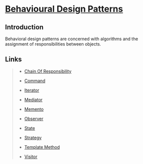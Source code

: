 # [Behavioural Design Patterns](<https://refactoring.guru/design-patterns/behavioral-patterns>)

## Introduction

Behavioral design patterns are concerned with algorithms and the assignment of responsibilities between objects.

## Links

> * [Chain Of Responsibility](<https://refactoring.guru/design-patterns/chain-of-responsibility>)
>
> * [Command](<https://refactoring.guru/design-patterns/command>)
>
> * [Iterator](<https://refactoring.guru/design-patterns/iterator>)
>
> * [Mediator](<https://refactoring.guru/design-patterns/mediator>)
>
> * [Memento](<https://refactoring.guru/design-patterns/memento>)
>
> * [Observer](<https://refactoring.guru/design-patterns/observer>)
>
> * [State](<https://refactoring.guru/design-patterns/state>)
>
> * [Strategy](<https://refactoring.guru/design-patterns/strategy>)
>
> * [Template Method](<https://refactoring.guru/design-patterns/template-method>)
>
> * [Visitor](<https://refactoring.guru/design-patterns/visitor>)
